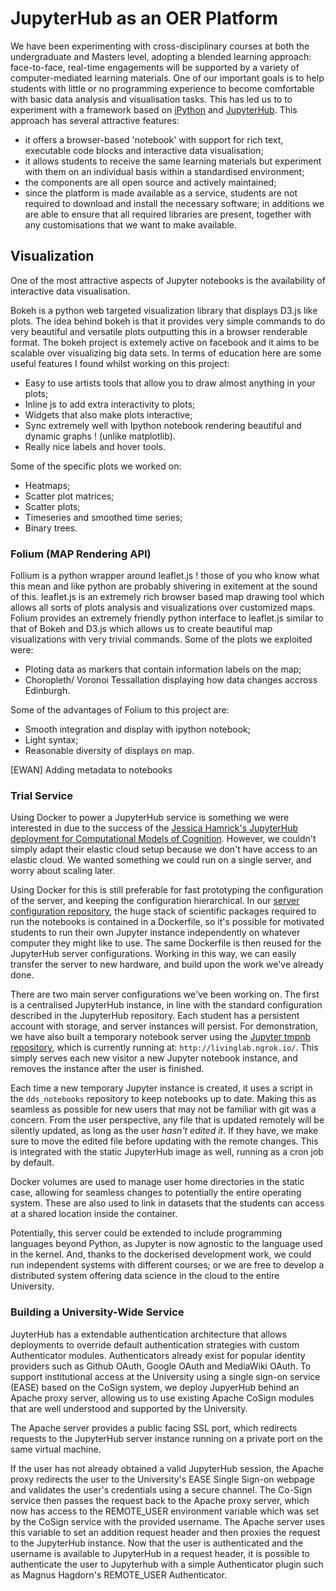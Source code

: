 # JupyterHub as an OER Platform

We have been experimenting with cross-disciplinary courses at both the
undergraduate and Masters level, adopting a blended learning approach:
face-to-face, real-time engagements will be supported by a variety of
computer-mediated learning materials. One of our important goals is to help
students with little or no programming experience to become comfortable
with basic data analysis and visualisation tasks. This has led us to to
experiment with a framework based on [iPython](http://ipython.org) and
[JupyterHub](https://github.com/jupyter/jupyterhub). This approach has
several attractive features:

* it offers a browser-based 'notebook' with support for rich text, 
executable code blocks and interactive data visualisation;
* it allows students to receive the same learning materials but experiment 
with them on an individual basis within a standardised environment;
* the components are all open source and actively maintained;
* since the platform is made available as a service, students are not 
required to download and install the necessary software; in additions we 
are able to ensure that all required libraries are present, together with 
any customisations that we want to make available.


## Visualization

One of the most attractive aspects of Jupyter notebooks is the availability of interactive data visualisation. 

Bokeh is a python web targeted visualization library that displays D3.js
like plots. The idea behind bokeh is that it provides very simple commands
to do very beautiful and versatile plots outputting this in a browser
renderable format. The bokeh project is extemely active on facebook and it
aims to be scalable over visualizing big data sets. In terms of education
here are some useful features I found whilst working on this project:

* Easy to use artists tools that allow you to draw almost anything in your plots;
* Inline js to add extra interactivity to plots;
* Widgets that also make plots interactive;
* Sync extremely well with Ipython notebook rendering beautiful and dynamic graphs ! (unlike matplotlib).
* Really nice labels and hover tools.

Some of the specific plots we worked on:

* Heatmaps;
* Scatter plot matrices;
* Scatter plots;
* Timeseries and smoothed time series;
* Binary trees.

### Folium (MAP Rendering API)

Follium is a python wrapper around leaflet.js ! those of you who know what
this mean and like python are probably shivering in exitement at the sound
of this. leaflet.js is an extremely rich browser based map drawing tool
which allows all sorts of plots analysis and visualizations over customized
maps.  Folium provides an extremely friendly python interface to leaflet.js
similar to that of Bokeh and D3.js which allows us to create beautiful map
visualizations with very trivial commands.  Some of the plots we exploited
were:

* Ploting data as markers that contain information labels on the map;
* Choropleth/ Voronoi Tessallation displaying how data changes accross Edinburgh.

Some of the advantages of Folium to this project are:
* Smooth integration and display with ipython notebook;
* Light syntax;
* Reasonable diversity of displays on map.


[EWAN] Adding metadata to notebooks

### Trial Service

Using Docker to power a JupyterHub service is something we were interested
in due to the success of the [Jessica Hamrick's JupyterHub deployment for
Computational Models of Cognition][hamrick]. However, we couldn't simply
adapt their elastic cloud setup because we don't have access to an elastic
cloud. We wanted something we could run on a single server, and worry about
scaling later.

Using Docker for this is still preferable for fast prototyping the
configuration of the server, and keeping the configuration hierarchical. In
our [server configuration repository][serverconfig], the huge stack of
scientific packages required to run the notebooks is contained in a
Dockerfile, so it's possible for motivated students to run their own
Jupyter instance independently on whatever computer they might like to use.
The same Dockerfile is then reused for the JupyterHub server
configurations. Working in this way, we can easily transfer the server to
new hardware, and build upon the work we've already done.

There are two main server configurations we've been working on. The first
is a centralised JupyterHub instance, in line with the standard
configuration described in the JupyterHub repository. Each student has a
persistent account with storage, and server instances will persist. For
demonstration, we have also built a temporary notebook server using the
[Jupyter tmpnb repository][tmpnb], which is currently running at:
`http://livinglab.ngrok.io/`. This simply serves each new visitor a new
Jupyter notebook instance, and removes the instance after the user is
finished.

Each time a new temporary Jupyter instance is created, it uses a script in
the `dds_notebooks` repository to keep notebooks up to date. Making this as
seamless as possible for new users that may not be familiar with git was a
concern. From the user perspective, any file that is updated remotely will
be silently updated, as long as the user _hasn't edited it_. If they have,
we make sure to move the edited file before updating with the remote
changes. This is integrated with the static JupyterHub image as well,
running as a cron job by default.

Docker volumes are used to manage user home directories in the static case,
allowing for seamless changes to potentially the entire operating system.
These are also used to link in datasets that the students can access at a
shared location inside the container.

Potentially, this server could be extended to include programming languages
beyond Python, as Jupyter is now agnostic to the language used in the
kernel. And, thanks to the dockerised development work, we could run
independent systems with different courses; or we are free to develop a
distributed system offering data science in the cloud to the entire
University.

[hamrick]: https://developer.rackspace.com/blog/deploying-jupyterhub-for-education/
[serverconfig]: https://github.com/edinburghlivinglab/livinglab-hubserver
[tmpnb]: tmphhhh://github.com/jupyter/tmpnb 

### Building a University-Wide Service

JuyterHub has a extendable authentication architecture that allows
deployments to override default authentication strategies with custom
Authenticator modules.  Authenticators already exist for popular identity
providers such as Github OAuth, Google OAuth and MediaWiki OAuth.  To
support institutional access at the University using a single sign-on
service (EASE) based on the CoSign system, we deploy JupyerHub behind an
Apache proxy server, allowing us to use existing Apache CoSign modules that
are well understood and supported by the University.

The Apache server provides a public facing SSL port, which redirects
requests to the JupyterHub server instance running on a private port on the
same virtual machine. 

If the user has not already obtained a valid JupyterHub session, the Apache
proxy redirects the user to the University's EASE Single Sign-on webpage
and validates the user's credentials using a secure channel.  The Co-Sign
service then passes the request back to the Apache proxy server, which now
has access to the REMOTE_USER environment variable which was set by the
CoSign service with the provided username. The Apache server uses this
variable to set an addition request header and then proxies the request to
the JupyterHub instance. Now that the user is authenticated and the
username is available to JupyterHub in a request header, it is possible to
authenticate the user to Jupyterhub with a simple Authenticator plugin such
as Magnus Hagdorn's REMOTE_USER Authenticator.
  
